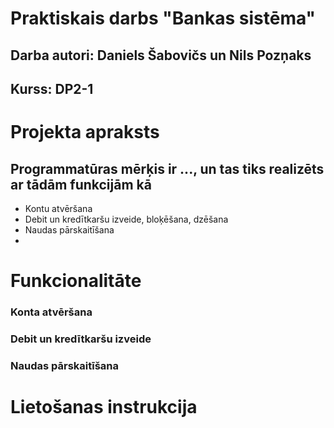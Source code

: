 # Praktiskais darbs "Bankas sistēma"
## Darba autori: Daniels Šabovičs un Nils Pozņaks
## Kurss: DP2-1

# Projekta apraksts
Programmatūras mērķis ir ..., un tas tiks realizēts ar tādām funkcijām kā 
- 
- Kontu atvēršana
- Debit un kredītkaršu izveide, bloķēšana, dzēšana
- Naudas pārskaitīšana
- 


# Funkcionalitāte

### Konta atvēršana


### Debit un kredītkaršu izveide


### Naudas pārskaitīšana


### 


# Lietošanas instrukcija

